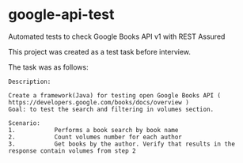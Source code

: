 # google-api-test
Automated tests to check Google Books API v1 with REST Assured

This project was created as a test task before interview. 

The task was as follows:

```
Description:

Create a framework(Java) for testing open Google Books API ( https://developers.google.com/books/docs/overview )
Goal: to test the search and filtering in volumes section.

Scenario:
1.           Performs a book search by book name
2.           Count volumes number for each author
3.           Get books by the author. Verify that results in the response contain volumes from step 2
```
